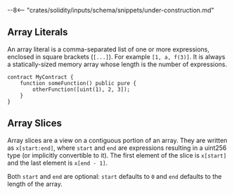 --8<-- "crates/solidity/inputs/schema/snippets/under-construction.md"

## Array Literals

An array literal is a comma-separated list of one or more expressions,
enclosed in square brackets (`[...]`). For example `[1, a, f(3)]`.
It is always a statically-sized memory array whose length is the number
of expressions.

```solidity
contract MyContract {
    function someFunction() public pure {
        otherFunction([uint(1), 2, 3]);
    }
}
```

## Array Slices

Array slices are a view on a contiguous portion of an array. They are
written as `x[start:end]`, where `start` and `end` are expressions
resulting in a uint256 type (or implicitly convertible to it). The first
element of the slice is `x[start]` and the last element is `x[end - 1]`.

Both `start` and `end` are optional: `start` defaults to `0` and `end`
defaults to the length of the array.
